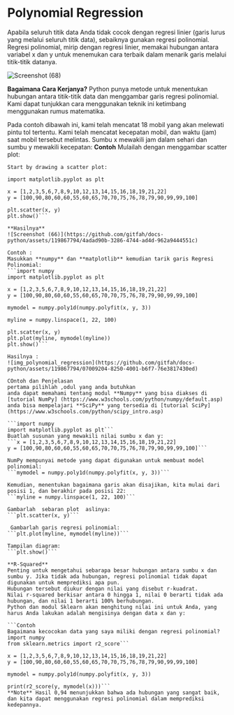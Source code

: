 # Polynomial Regression
Apabila seluruh titik data Anda tidak cocok dengan regresi linier (garis lurus yang melalui seluruh titik data), sebaiknya gunakan regresi polinomial. Regresi polinomial, mirip dengan regresi linier, memakai hubungan antara variabel x dan y untuk menemukan cara terbaik dalam menarik garis melalui titik-titik datanya. 

![Screenshot (68)](https://github.com/gitfah/docs-python/assets/119867794/a3f22e10-8580-43d2-9552-0ca79125e72e)

**Bagaimana Cara Kerjanya?**
Python punya metode untuk menentukan hubungan antara titik-titik data dan menggambar garis regresi polinomial. Kami dapat tunjukkan cara menggunakan teknik ini ketimbang menggunakan rumus matematika.

Pada contoh dibawah ini, kami telah mencatat 18 mobil yang akan melewati pintu tol tertentu.
Kami telah mencatat kecepatan mobil, dan waktu (jam) saat mobil tersebut melintas.
Sumbu x mewakili jam dalam sehari dan sumbu y mewakili kecepatan:
**Contoh** 
Mulailah dengan menggambar scatter plot: 
```Example
Start by drawing a scatter plot:

import matplotlib.pyplot as plt 

x = [1,2,3,5,6,7,8,9,10,12,13,14,15,16,18,19,21,22]
y = [100,90,80,60,60,55,60,65,70,70,75,76,78,79,90,99,99,100]

plt.scatter(x, y)
plt.show()```

**Hasilnya**
![Screenshot (66)](https://github.com/gitfah/docs-python/assets/119867794/4adad90b-3286-4744-ad4d-962a9444551c) 

Contoh :
Masukkan **numpy** dan **matplotlib** kemudian tarik garis Regresi Polinomial:
```import numpy
import matplotlib.pyplot as plt

x = [1,2,3,5,6,7,8,9,10,12,13,14,15,16,18,19,21,22]
y = [100,90,80,60,60,55,60,65,70,70,75,76,78,79,90,99,99,100]

mymodel = numpy.poly1d(numpy.polyfit(x, y, 3))

myline = numpy.linspace(1, 22, 100)

plt.scatter(x, y)
plt.plot(myline, mymodel(myline))
plt.show()```

Hasilnya :
![img_polynomial_regression](https://github.com/gitfah/docs-python/assets/119867794/07009204-8250-4001-b6f7-76e3817430ed)

COntoh dan Penjelasan
pertama pilihlah ,odul yang anda butuhkan
anda dapat memahami tentang modul **Numpy** yang bisa diakses di [tutorial NumPy] (https://www.w3schools.com/python/numpy/default.asp)
anda bisa mempelajari **SciPy** yang tersedia di [tutorial SciPy] (https://www.w3schools.com/python/scipy_intro.asp)

```import numpy
import matplotlib.pyplot as plt```
Buatlah susunan yang mewakili nilai sumbu x dan y:
```x = [1,2,3,5,6,7,8,9,10,12,13,14,15,16,18,19,21,22]
y = [100,90,80,60,60,55,60,65,70,70,75,76,78,79,90,99,99,100]```

NumPy mempunyai metode yang dapat digunakan untuk membuat model polinomial:
```mymodel = numpy.poly1d(numpy.polyfit(x, y, 3))```

Kemudian, menentukan bagaimana garis akan disajikan, kita mulai dari posisi 1, dan berakhir pada posisi 22:
```myline = numpy.linspace(1, 22, 100)```

Gambarlah  sebaran plot  aslinya:
```plt.scatter(x, y)```

 Gambarlah garis regresi polinomial:
```plt.plot(myline, mymodel(myline))```

Tampilan diagram:
```plt.show()```

**R-Squared**
Penting untuk mengetahui sebarapa besar hubungan antara sumbu x dan sumbu y. Jika tidak ada hubungan, regresi polinomial tidak dapat digunakan untuk memprediksi apa pun.
Hubungan tersebut diukur dengan nilai yang disebut r-kuadrat.
Nilai r-squared berkisar antara 0 hingga 1, nilai 0 berarti tidak ada hubungan, dan nilai 1 berarti 100% berhubungan.
Python dan modul Sklearn akan menghitung nilai ini untuk Anda, yang harus Anda lakukan adalah mengisinya dengan data x dan y:

```Contoh
Bagaimana kecocokan data yang saya miliki dengan regresi polinomial?
import numpy
from sklearn.metrics import r2_score```

x = [1,2,3,5,6,7,8,9,10,12,13,14,15,16,18,19,21,22]
y = [100,90,80,60,60,55,60,65,70,70,75,76,78,79,90,99,99,100]

mymodel = numpy.poly1d(numpy.polyfit(x, y, 3))

print(r2_score(y, mymodel(x)))```
**Note** Hasil 0,94 menunjukkan bahwa ada hubungan yang sangat baik, dan kita dapat menggunakan regresi polinomial dalam memprediksi kedepannya.

